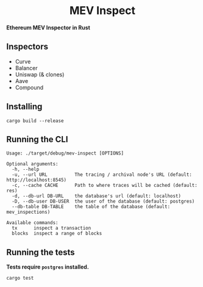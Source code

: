 # <h1 align="center"> MEV Inspect </h1>

**Ethereum MEV Inspector in Rust**

## Inspectors

- Curve
- Balancer
- Uniswap (& clones)
- Aave
- Compound

## Installing

`cargo build --release`

## Running the CLI

```
Usage: ./target/debug/mev-inspect [OPTIONS]

Optional arguments:
  -h, --help
  -u, --url URL          The tracing / archival node's URL (default: http://localhost:8545)
  -c, --cache CACHE      Path to where traces will be cached (default: res)
  -d, --db-url DB-URL    the database's url (default: localhost)
  -D, --db-user DB-USER  the user of the database (default: postgres)
  --db-table DB-TABLE    the table of the database (default: mev_inspections)

Available commands:
  tx      inspect a transaction
  blocks  inspect a range of blocks
```

## Running the tests

**Tests require `postgres` installed.**

`cargo test`
